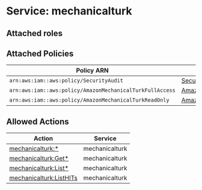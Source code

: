 # Service: mechanicalturk

## Attached roles

## Attached Policies

| Policy ARN | Policy Name |
|------------|-------------|
| `arn:aws:iam::aws:policy/SecurityAudit` | [SecurityAudit](../policies.md#securityaudit) |
| `arn:aws:iam::aws:policy/AmazonMechanicalTurkFullAccess` | [AmazonMechanicalTurkFullAccess](../policies.md#amazonmechanicalturkfullaccess) |
| `arn:aws:iam::aws:policy/AmazonMechanicalTurkReadOnly` | [AmazonMechanicalTurkReadOnly](../policies.md#amazonmechanicalturkreadonly) |

## Allowed Actions

| Action | Service |
|--------|---------|
| [mechanicalturk:*](../actions.md#mechanicalturk:all) | mechanicalturk |
| [mechanicalturk:Get*](../actions.md#mechanicalturk:getall) | mechanicalturk |
| [mechanicalturk:List*](../actions.md#mechanicalturk:listall) | mechanicalturk |
| [mechanicalturk:ListHITs](../actions.md#mechanicalturk:listhits) | mechanicalturk |